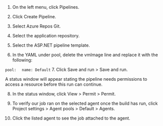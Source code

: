 1. On the left menu, click Pipelines.

2. Click Create Pipeline.

3. Select Azure Repos Git.

4. Select the application repository.

5. Select the ASP.NET pipeline template.

6. In the YAML under pool, delete the vmImage line and replace it with the following:

```pool:```
```  name: Default```
7. Click Save and run > Save and run.

A status window will appear stating the pipeline needs permissions to access a resource before this run can continue.

8. In the status window, click View > Permit > Permit.

9. To verify our job ran on the selected agent once the build has run, click Project settings > Agent pools > Default > Agents.

10. Click the listed agent to see the job attached to the agent.
